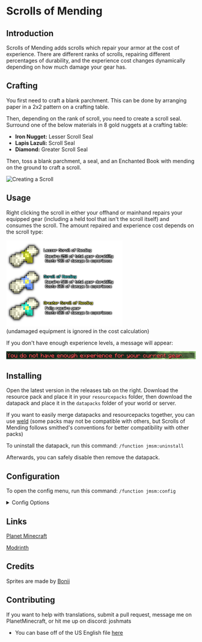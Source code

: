 # Scrolls of Mending
## Introduction
Scrolls of Mending adds scrolls which repair your armor at the cost of experience. There are different ranks of scrolls, repairing different percentages of durability, and the experience cost changes dynamically depending on how much damage your gear has.

## Crafting
You first need to craft a blank parchment. This can be done by arranging paper in a 2x2 pattern on a crafting table.

Then, depending on the rank of scroll, you need to create a scroll seal. Surround one of the below materials in 8 gold nuggets at a crafting table:

- **Iron Nugget:** Lesser Scroll Seal
- **Lapis Lazuli:** Scroll Seal
- **Diamond:** Greater Scroll Seal

Then, toss a blank parchment, a seal, and an Enchanted Book with mending on the ground to craft a scroll.

![Creating a Scroll](media/groundcrafting.gif)

## Usage
Right clicking the scroll in either your offhand or mainhand repairs your equipped gear (including a held tool that isn't the scroll itself) and consumes the scroll. The amount repaired and experience cost depends on the scroll type:

![Scroll Types](media/scrolltypes.png)
<br>
(undamaged equipment is ignored in the cost calculation)

If you don't have enough experience levels, a message will appear:

![Not Enough Experience](media/notenoughexperience.png)

## Installing
Open the latest version in the releases tab on the right. Download the resource pack and place it in your `resourcepacks` folder, then download the datapack and place it in the `datapacks` folder of your world or server.

If you want to easily merge datapacks and resourcepacks together, you can use [weld](https://weld.smithed.dev/) 
(some packs may not be compatible with others, but Scrolls of Mending follows smithed's conventions for better compatibility with other packs)

To uninstall the datapack, run this command: `/function jmsm:uninstall`

Afterwards, you can safely disable then remove the datapack.

## Configuration
To open the config menu, run this command: `/function jmsm:config`
 
<details>
<summary>Config Options</summary>

- scroll use cooldown (in seconds, with actual cooldown up to 1 second early)
- cost calculation type
    - `default` bases cost on total durability, in line with the repair always being a % of full durability
    - `legacy` is the old system, basing only on damage
- experience cost of scrolls (in %, and based on cost calculation type)

</details>    

## Links
[Planet Minecraft](https://www.planetminecraft.com/data-pack/scrolls-of-mending-repair-consumables/)

[Modrinth](https://modrinth.com/datapack/scrolls-of-mending)

## Credits
Sprites are made by [Bonii](https://twitter.com/ChalkDev)

## Contributing
If you want to help with translations, submit a pull request, message me on PlanetMinecraft, or hit me up on discord: joshmats
- You can base off of the US English file [here](src/assets/jmsm/lang/en_us.json)